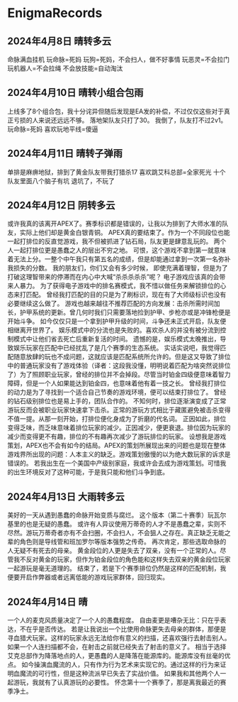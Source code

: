 # EnigmaRecords

## 2024年4月8日 晴转多云
命脉满血挂机
玩命脉=死妈
玩狗=死妈，不会扫人，做不好事情
玩恶灵=不会拉门
玩机器人=不会拉绳
不会放技能=自动淘汰

## 2024年4月10日 晴转小组合包雨
上线多了8个组合包，我十分诧异但随后发现是EA发的补偿，不过仅仅这些对于真正亏损的人来说还远远不够。
落地架队友只打了30。
我倒了，队友打不过2v1。
玩命脉=死妈
喜欢玩地平线=傻逼

## 2024年4月11日 晴转子弹雨
单排是麻痹地狱，排到了黄金队友带我打猎杀17
喜欢跳艾科总部=全家死光
十个队友里面八个脑子有坑
退坑了，不玩了

## 2024年4月12日 阴转多云
或许我真的该离开APEX了。赛季标识都是错误的，让我以为排到了大师水准的队友，实际上他们却是黄金白银青铜。
APEX真的要结束了。作为一个不同段位也能一起打排位的反直觉游戏，我不但被抓进了钻石局，队友更是肆意乱玩的。
两个人一起打排位更是愚蠢之人的层出不穷之地。
可恨，这个游戏不拿到第一就意味着无法上分。一整个中午我只有第五名的成绩，但是却能通过拿到一次第一名弥补我损失的分数。
我的朋友们，你们又会有多少时候， 即使充满着理智，但是为了打破这理智带来的停滞而在内心中大喊“杀杀杀杀杀”呢？
电子游戏应该真的会带来人暴力。
为了获得电子游戏中的排名赛模式，我不惜以做任务来解锁排位的心态来打匹配。
曾经我打匹配的目的只是为了刷标识，现在有了大师级标识也没有必要继续这么做了。
游戏也越来越往不推荐匹配的方向发展：击杀所需时间加长，护甲系统的更新。曾几何时我们只需要落地捡到护甲、步枪亦或是冲锋枪便是开始斗争。
如今仅仅只是一个拿到护甲升级的时间，斗争还未正式开启，队友便相继离开世界了。
娱乐模式中的分流也是失败的。喜欢杀人的并没有被分流到控制模式中让他们省去死亡后重新复活的时间。
遗憾的是，娱乐模式太晚推出，导致娱乐玩家在匹配中已经扰乱了是几个赛季的生态系统。
实话实说吧，我觉得匹配随意放肆的玩也不成问题，这就应该是匹配系统所允许的。但是这又导致了排位中的普通玩家没有了游戏体验（译者：这段我没懂，明明说着匹配为啥突然说排位了）为了照顾职业玩家，曾经的排位并不会掉段。尽管当时铂金四级便意味着智力障碍，但是一个人如果能达到铂金四，也意味着他有着一技之长。
曾经我打排位的动力是为了寻找到一个适合自己节奏的游戏环境，便可以结束打排位了。
曾经的钻石级别排位也是易上手的，团队合作的。
不知何时，排位逐渐演变成了正常游玩反而会被职业玩家快速拿下击杀。正常的游玩方式相比于藏匿避免被击杀变得不值一提。从那一刻开始，打排位便化身成为了折磨的代名词。
正因如此，排位变得乏味，而乏味意味着排位玩家的减少。正因减少，便更衰退。排位因为玩家的减少而变得更不有趣，排位的不有趣再次减少了游玩排位的玩家。
设想我是游戏策划，APEX也不会有如今的结局。APEX的策划所展现出来的问题也是现在整体游戏界所出现的问题：人本主义的缺乏。游戏策划傲慢的以为绝大数玩家的诉求是错误的。
若我出生在一个美国中产级别家庭，我或许会去成为游戏策划。可惜我的出生环境反对了这种可能，于是我只能和他们斗争到底。

## 2024年4月13日 大雨转多云
美好的一天从遇到愚蠢的命脉开始变质与腐烂。
这个版本（第二十赛季）玩瓦尔基里的也是无疑的愚蠢。
或许有人异议使用万蒂奇的人才不是愚蠢之辈，实则不尽然。游玩万蒂奇者亦有不会扫圈，不会扫人，不会狙人之存在。真正缺乏无能之辈的角色则是导线管和班加罗尔等版本强势之传奇。
再次肯定，那些选取命脉的人无疑不有死去的母亲。
黄金段位的人更是失去了双亲，没有一个正常的人。尽管我不反对黄金的玩家，但作为铂金段位的角色能和这样失去双亲的黄金段位玩家一起游玩是毫无道理的。
结束了，若是下个赛季排位仍然是这样的匹配机制，我便要开启作弊器或者远离低能的游戏玩家群体，回归现实。

## 2024年4月14日 晴
一个人的麦克风质量决定了一个人的愚蠢程度。
自由麦更是嘈杂无比：只在乎表达，不在乎是否传达。
若是让我说出一个比使用命脉更失去母亲的群体，那便是寻血猎犬玩家。这样的玩家永远无法给你有意义的扫描，还喜欢强行去射击别人。如果一个人连扫描都不会，在射击之前就已经失去了射击的意义了。
相当于选择艾克总部作为降落地点的人，更愚蠢的人是降落在能源库的。能源库没有丝毫的优点。
如今操演血魔流的人，只有作为行为艺术来实现它的。通过这样的行为来证明血魔流的可行性，但是这种流派早已失去了实战价值。
如果我和其他两个人一起游玩，我就有了认真游玩的必要性。
怀念第十一个赛季了，那是离我最近的赛季净土。
